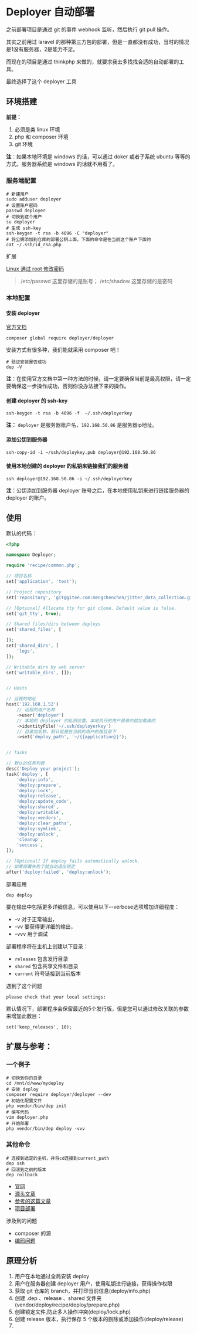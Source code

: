 # Deployer 自动部署

之前部署项目是通过 git 的事件 webhook 监听，然后执行 git pull 操作。

其实之前用过 laravel 的那种第三方包的部署，但是一直都没有成功，当时的情况是1没有服务器，2是能力不足。

而现在的项目是通过 thinkphp 来做的，就要求我去多找找合适的自动部署的工具。

最终选择了这个 deployer 工具

## 环境搭建

**前提：**
1. 必须是类 linux 环境
2. php 和 composer 环境
3. git 环境

**注**：如果本地环境是 windows 的话，可以通过 doker 或者子系统 ubuntu 等等的方式。服务器系统是 windows 的话就不用看了。

### 服务端配置

```
# 新建用户
sudo adduser deployer
# 设置账户密码
passwd deployer
# 切换到这个用户
su deployer
# 生成 ssh-key
ssh-keygen -t rsa -b 4096 -C "deployer"
# 将公钥添加到仓库的部署公钥上面，下面的命令是在当前这个账户下面的
cat ~/.ssh/id_rsa.php
```

扩展 

[Linux 通过 root 修改密码](https://zhidao.baidu.com/question/144360958.html)

> /etc/passwd 这里存储的是账号；  /etc/shadow 这里存储的是密码



### 本地配置

#### 安装 deployer

[官方文档](https://deployer.org/docs/installation.html)


```
composer global require deployer/deployer
```
安装方式有很多种，我们能就采用 composer 吧！


```
# 验证安装是否成功
dep -V
```

**注**：在使用官方文档中第一种方法的时候，请一定要确保当前是最高权限，请一定要确保这一步操作成功，否则你没办法接下来的操作。

#### 创建 deployer 的 ssh-key

```
ssh-keygen -t rsa -b 4096 -f  ~/.ssh/deployerkey
```

**注：** `deployer` 是服务器账户名，`192.168.50.86` 是服务器ip地址。

#### 添加公钥到服务器
```
ssh-copy-id -i ~/ssh/deploykey.pub deployer@192.168.50.86
```

#### 使用本地创建的 deployer 的私钥来链接我们的服务器
```
ssh deployer@192.168.50.86 -i ~/.ssh/deployerkey
```

**注**：公钥添加到服务器 deployer 账号之后，在本地使用私钥来进行链接服务器的 deployer 的账户。




## 使用

默认的代码：

```php
<?php

namespace Deployer;

require 'recipe/common.php';

// 项目名称
set('application', 'test');

// Project repository
set('repository', 'git@gitee.com:mengchenchen/jitter_data_collection.git');

// [Optional] Allocate tty for git clone. Default value is false.
set('git_tty', true);

// Shared files/dirs between deploys 
set('shared_files', [

]);
set('shared_dirs', [
    'logs',
]);

// Writable dirs by web server 
set('writable_dirs', []);


// Hosts

// 远程的地址
host('192.168.1.52')
    // 远程的用户名称
    ->user('deployer')
    // 本地的 deployer 的私钥位置，本地执行的用户是谁的就加载谁的
    ->identityFile('~/.ssh/deployerkey')
    // 目录加名称，默认就是在当前的用户的根目录下
    ->set('deploy_path', '~/{{application}}');


// Tasks

// 默认的任务列表
desc('Deploy your project');
task('deploy', [
    'deploy:info',
    'deploy:prepare',
    'deploy:lock',
    'deploy:release',
    'deploy:update_code',
    'deploy:shared',
    'deploy:writable',
    'deploy:vendors',
    'deploy:clear_paths',
    'deploy:symlink',
    'deploy:unlock',
    'cleanup',
    'success',
]);

// [Optional] If deploy fails automatically unlock.
// 如果部署失败了就自动退出锁定
after('deploy:failed', 'deploy:unlock');


```

部署应用
```ssh
dep deploy
```

要在输出中包括更多详细信息，可以使用以下--verbose选项增加详细程度：

- -v 对于正常输出，
- -vv 要获得更详细的输出，
- -vvv 用于调试

部署程序将在主机上创建以下目录：

- `releases` 包含发行目录
- `shared` 包含共享文件和目录
- `current` 符号链接到当前版本


遇到了这个问题

```
please check that your local settings:
```


默认情况下，部署程序会保留最近的5个发行版，但是您可以通过修改关联的参数来增加此数目：

```
set('keep_releases', 10);
```


## 扩展与参考：

### 一个例子

```
# 切换到你的目录
cd /mnt/d/www/mydeploy
# 安装 deploy
composer require deployer/deployer --dev
# 初始化配置文件
php vendor/bin/dep init
# 编写代码
vim deployer.php
# 开始部署
php vendor/bin/dep deploy -vvv
```

### 其他命令
```
# 连接到选定的主机，并将cd连接到current_path
dep ssh
# 回滚到之前的版本
dep rollback
```

- [官网](https://deployer.org/docs/tasks.html)
- [源头文章](https://xueyuanjun.com/post/7530.html)
- [参考的这篇文章](https://www.jianshu.com/p/00e1dfbffca1)
- [项目部署](https://www.jianshu.com/p/dea12c682eee)



涉及到的问题

- composer 的源
- [编码问题](https://blog.csdn.net/jacklinping/article/details/84764135)


## 原理分析

1. 用户在本地通过全局安装 deploy
2. 用户在服务器创建 deployer 用户，使用私钥进行链接，获得操作权限
3. 获取 git 仓库的 branch，并打印当前信息(deploy/info.php)
4. 创建 .dep 、release 、shared 文件夹(vendor/deploy/recipe/deploy/prepare.php)
5. 创建锁定文件,防止多人操作冲突(deploy/lock.php)
6. 创建 release 版本，执行保存 5 个版本的删除或添加操作(deploy/release)
7. 



